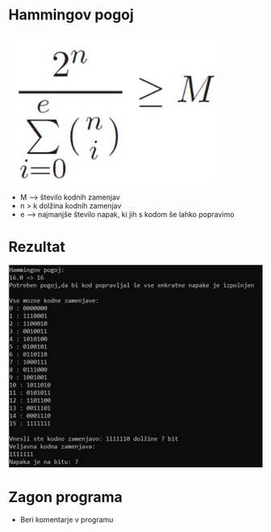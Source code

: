 # Hammingov pogoj
![](hamming.jpg)
* M --> število kodnih zamenjav <br>
* n > k dolžina kodnih zamenjav<br>
* e --> najmanjše število napak, ki jih s kodom še lahko popravimo<br>
# Rezultat
![](primer1.jpg)
# Zagon programa
* Beri komentarje v programu

